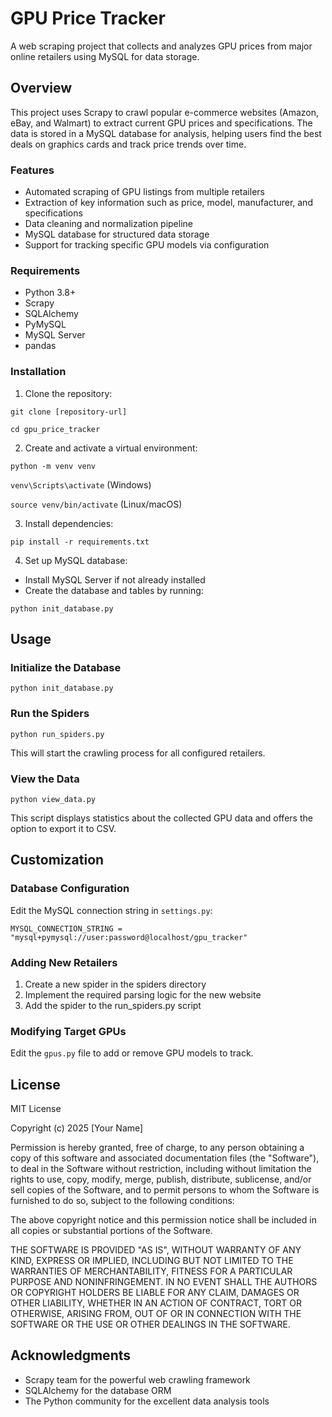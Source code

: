# GPU Price Tracker
A web scraping project that collects and analyzes GPU prices from major online retailers using MySQL for data storage.

## Overview
This project uses Scrapy to crawl popular e-commerce websites (Amazon, eBay, and Walmart) to extract current GPU prices and specifications. The data is stored in a MySQL database for analysis, helping users find the best deals on graphics cards and track price trends over time.

### Features

* Automated scraping of GPU listings from multiple retailers
* Extraction of key information such as price, model, manufacturer, and specifications
* Data cleaning and normalization pipeline
* MySQL database for structured data storage
* Support for tracking specific GPU models via configuration

### Requirements

* Python 3.8+
* Scrapy
* SQLAlchemy
* PyMySQL
* MySQL Server
* pandas

### Installation

1. Clone the repository:

`git clone [repository-url]`

`cd gpu_price_tracker`

2. Create and activate a virtual environment:

`python -m venv venv` 

`venv\Scripts\activate` (Windows)

`source venv/bin/activate` (Linux/macOS)

3. Install dependencies:
   
`pip install -r requirements.txt`

4. Set up MySQL database:

* Install MySQL Server if not already installed
* Create the database and tables by running:
  
`python init_database.py`


## Usage
### Initialize the Database

`python init_database.py`

### Run the Spiders

`python run_spiders.py`

This will start the crawling process for all configured retailers.

### View the Data

`python view_data.py`

This script displays statistics about the collected GPU data and offers the option to export it to CSV.

## Customization
### Database Configuration
Edit the MySQL connection string in `settings.py`:

`MYSQL_CONNECTION_STRING = "mysql+pymysql://user:password@localhost/gpu_tracker"`

### Adding New Retailers

1. Create a new spider in the spiders directory
2. Implement the required parsing logic for the new website
3. Add the spider to the run_spiders.py script

### Modifying Target GPUs
Edit the `gpus.py` file to add or remove GPU models to track.

## License
MIT License

Copyright (c) 2025 [Your Name]

Permission is hereby granted, free of charge, to any person obtaining a copy
of this software and associated documentation files (the "Software"), to deal
in the Software without restriction, including without limitation the rights
to use, copy, modify, merge, publish, distribute, sublicense, and/or sell
copies of the Software, and to permit persons to whom the Software is
furnished to do so, subject to the following conditions:

The above copyright notice and this permission notice shall be included in all
copies or substantial portions of the Software.

THE SOFTWARE IS PROVIDED "AS IS", WITHOUT WARRANTY OF ANY KIND, EXPRESS OR
IMPLIED, INCLUDING BUT NOT LIMITED TO THE WARRANTIES OF MERCHANTABILITY,
FITNESS FOR A PARTICULAR PURPOSE AND NONINFRINGEMENT. IN NO EVENT SHALL THE
AUTHORS OR COPYRIGHT HOLDERS BE LIABLE FOR ANY CLAIM, DAMAGES OR OTHER
LIABILITY, WHETHER IN AN ACTION OF CONTRACT, TORT OR OTHERWISE, ARISING FROM,
OUT OF OR IN CONNECTION WITH THE SOFTWARE OR THE USE OR OTHER DEALINGS IN THE
SOFTWARE.

## Acknowledgments
* Scrapy team for the powerful web crawling framework
* SQLAlchemy for the database ORM
* The Python community for the excellent data analysis tools




